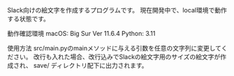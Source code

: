 Slack向けの絵文字を作成するプログラムです。
現在開発中で、local環境で動作する状態です。

動作確認環境
macOS: Big Sur Ver 11.6.4
Python: 3.11

使用方法
src/main.pyのmainメソッドに与える引数を任意の文字列に変更してください。
改行も入れた場合、改行込みでSlackの絵文字用のサイズの絵文字が作成され、
save/ ディレクトリ配下に出力されます。